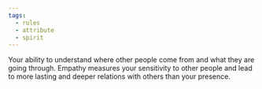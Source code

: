 ```yaml
---
tags:
  - rules
  - attribute
  - spirit
---
```

Your ability to understand where other people come from and what they are going through. Empathy measures your sensitivity to other people and lead to more lasting and deeper relations with others than your presence.